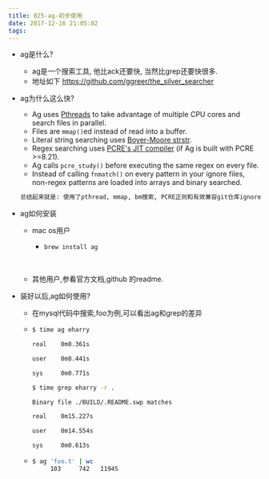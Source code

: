 ```yaml
---
title: 025-ag-初步使用
date: 2017-12-16 21:05:02
tags:
---
```


* ag是什么?

  * ag是一个搜索工具, 他比ack还要快, 当然比grep还要快很多.
  * 地址如下 https://github.com/ggreer/the_silver_searcher

* ag为什么这么快?

  * Ag uses [Pthreads](https://en.wikipedia.org/wiki/POSIX_Threads) to take advantage of multiple CPU cores and search files in parallel.
  * Files are `mmap()`ed instead of read into a buffer.
  * Literal string searching uses [Boyer-Moore strstr](https://en.wikipedia.org/wiki/Boyer%E2%80%93Moore_string_search_algorithm).
  * Regex searching uses [PCRE's JIT compiler](http://sljit.sourceforge.net/pcre.html) (if Ag is built with PCRE >=8.21).
  * Ag calls `pcre_study()` before executing the same regex on every file.
  * Instead of calling `fnmatch()` on every pattern in your ignore files, non-regex patterns are loaded into arrays and binary searched.

  ```bash
  总结起来就是: 使用了pthread, mmap, bm搜索, PCRE正则和有效兼容git仓库ignore文件的搜索方式.
  ```
<!--more-->






* ag如何安装

  * mac os用户

    * ```bash
      brew install ag
      ```
    ​

  * 其他用户,参看官方文档,github 的readme.



* 装好以后,ag如何使用?

  * 在mysql代码中搜索,foo为例,可以看出ag和grep的差异

  * ```bash
    $ time ag eharry

    real    0m0.361s

    user    0m0.441s

    sys     0m0.771s

    $ time grep eharry -r .

    Binary file ./BUILD/.README.swp matches

    real    0m15.227s

    user    0m14.554s

    sys     0m0.613s

    ```

  * ```bash
    $ ag 'foo.t' | wc
         103     742   11945
    ```

    ​